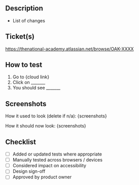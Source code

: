 ## Description

- List of changes

## Ticket(s)

https://thenational-academy.atlassian.net/browse/OAK-XXXX

## How to test

1. Go to {cloud link}
2. Click on _______
3. You should see _______

## Screenshots

How it used to look (delete if n/a):
{screenshots}

How it should now look:
{screenshots}

## Checklist

- [ ] Added or updated tests where appropriate
- [ ] Manually tested across browsers / devices
- [ ] Considered impact on accessibility
- [ ] Design sign-off
- [ ] Approved by product owner
